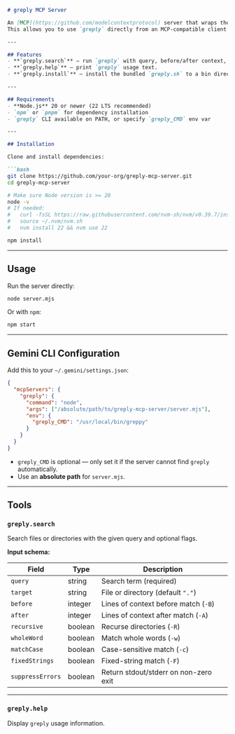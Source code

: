 ````markdown
# greply MCP Server

An [MCP](https://github.com/modelcontextprotocol) server that wraps the [`greply`](https://www.npmjs.com/package/greply) CLI (Node wrapper for the `greppy` search tool).  
This allows you to use `greply` directly from an MCP-compatible client such as the **Gemini CLI**.

---

## Features
- **`greply.search`** — run `greply` with query, before/after context, and flags.
- **`greply.help`** — print `greply` usage text.
- **`greply.install`** — install the bundled `greply.sh` to a bin directory.

---

## Requirements
- **Node.js** 20 or newer (22 LTS recommended)
- `npm` or `pnpm` for dependency installation
- `greply` CLI available on PATH, or specify `greply_CMD` env var

---

## Installation

Clone and install dependencies:

```bash
git clone https://github.com/your-org/greply-mcp-server.git
cd greply-mcp-server

# Make sure Node version is >= 20
node -v
# If needed:
#   curl -fsSL https://raw.githubusercontent.com/nvm-sh/nvm/v0.39.7/install.sh | bash
#   source ~/.nvm/nvm.sh
#   nvm install 22 && nvm use 22

npm install
````

---

## Usage

Run the server directly:

```bash
node server.mjs
```

Or with `npm`:

```bash
npm start
```

---

## Gemini CLI Configuration

Add this to your `~/.gemini/settings.json`:

```json
{
  "mcpServers": {
    "greply": {
      "command": "node",
      "args": ["/absolute/path/to/greply-mcp-server/server.mjs"],
      "env": {
        "greply_CMD": "/usr/local/bin/greppy"
      }
    }
  }
}
```

* `greply_CMD` is optional — only set it if the server cannot find `greply` automatically.
* Use an **absolute path** for `server.mjs`.

---

## Tools

### `greply.search`

Search files or directories with the given query and optional flags.

**Input schema:**

| Field            | Type    | Description                           |
| ---------------- | ------- | ------------------------------------- |
| `query`          | string  | Search term (required)                |
| `target`         | string  | File or directory (default `"."`)     |
| `before`         | integer | Lines of context before match (`-B`)  |
| `after`          | integer | Lines of context after match (`-A`)   |
| `recursive`      | boolean | Recurse directories (`-R`)            |
| `wholeWord`      | boolean | Match whole words (`-w`)              |
| `matchCase`      | boolean | Case-sensitive match (`-c`)           |
| `fixedStrings`   | boolean | Fixed-string match (`-F`)             |
| `suppressErrors` | boolean | Return stdout/stderr on non-zero exit |

---

### `greply.help`
Display `greply` usage information.

